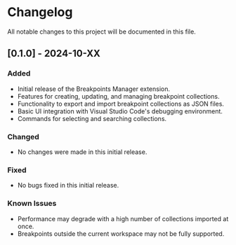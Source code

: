 # Changelog

All notable changes to this project will be documented in this file.

## [0.1.0] - 2024-10-XX

### Added
- Initial release of the Breakpoints Manager extension.
- Features for creating, updating, and managing breakpoint collections.
- Functionality to export and import breakpoint collections as JSON files.
- Basic UI integration with Visual Studio Code's debugging environment.
- Commands for selecting and searching collections.

### Changed
- No changes were made in this initial release.

### Fixed
- No bugs fixed in this initial release.

### Known Issues
- Performance may degrade with a high number of collections imported at once.
- Breakpoints outside the current workspace may not be fully supported.
